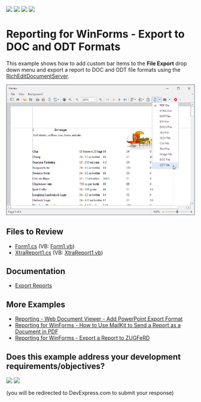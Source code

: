 <!-- default badges list -->
![](https://img.shields.io/endpoint?url=https://codecentral.devexpress.com/api/v1/VersionRange/128600898/22.2.6%2B)
[![](https://img.shields.io/badge/Open_in_DevExpress_Support_Center-FF7200?style=flat-square&logo=DevExpress&logoColor=white)](https://supportcenter.devexpress.com/ticket/details/E4530)
[![](https://img.shields.io/badge/📖_How_to_use_DevExpress_Examples-e9f6fc?style=flat-square)](https://docs.devexpress.com/GeneralInformation/403183)
[![](https://img.shields.io/badge/💬_Leave_Feedback-feecdd?style=flat-square)](#does-this-example-address-your-development-requirementsobjectives)
<!-- default badges end -->
# Reporting for WinForms - Export to DOC and ODT Formats

This example shows how to add custom bar items to the **File Export** drop down menu and export a report to DOC and ODT file formats using the [RichEditDocumentServer](https://docs.devexpress.com/OfficeFileAPI/DevExpress.XtraRichEdit.RichEditDocumentServer).

![Reporting - Export to DOC and ODT Formats](Images/screenshot.png)
## Files to Review

* [Form1.cs](./CS/WindowsFormsApplication1/Form1.cs) (VB: [Form1.vb](./VB/WindowsFormsApplication1/Form1.vb))
* [XtraReport1.cs](./CS/WindowsFormsApplication1/XtraReport1.cs) (VB: [XtraReport1.vb](./VB/WindowsFormsApplication1/XtraReport1.vb))


## Documentation

- [Export Reports](https://docs.devexpress.com/XtraReports/1302/detailed-guide-to-devexpress-reporting/store-and-distribute-reports/export-reports)

## More Examples

- [Reporting - Web Document Viewer - Add PowerPoint Export Format](https://github.com/DevExpress-Examples/reporting-web-viewer-powerpoint-export)
- [Reporting for WinForms - How to Use MailKit to Send a Report as a Document in PDF](https://github.com/DevExpress-Examples/reporting-winforms-mailkit-email-report-pdf)
- [Reporting for WinForms - Export a Report to ZUGFeRD](https://github.com/DevExpress-Examples/reporting-winforms-export-pdf-zugferd)
<!-- feedback -->
## Does this example address your development requirements/objectives?

[<img src="https://www.devexpress.com/support/examples/i/yes-button.svg"/>](https://www.devexpress.com/support/examples/survey.xml?utm_source=github&utm_campaign=reporting-winforms-export-doc-odt&~~~was_helpful=yes) [<img src="https://www.devexpress.com/support/examples/i/no-button.svg"/>](https://www.devexpress.com/support/examples/survey.xml?utm_source=github&utm_campaign=reporting-winforms-export-doc-odt&~~~was_helpful=no)

(you will be redirected to DevExpress.com to submit your response)
<!-- feedback end -->

